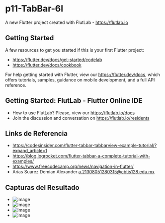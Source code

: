 # p11-TabBar-6I

A new Flutter project created with FlutLab - https://flutlab.io

## Getting Started

A few resources to get you started if this is your first Flutter project:

- https://flutter.dev/docs/get-started/codelab
- https://flutter.dev/docs/cookbook

For help getting started with Flutter, view our
https://flutter.dev/docs, which offers tutorials,
samples, guidance on mobile development, and a full API reference.

## Getting Started: FlutLab - Flutter Online IDE

- How to use FlutLab? Please, view our https://flutlab.io/docs
- Join the discussion and conversation on https://flutlab.io/residents
## Links de Referencia 
- https://codesinsider.com/flutter-tabbar-tabbarview-example-tutorial/?expand_article=1
- https://blog.logrocket.com/flutter-tabbar-a-complete-tutorial-with-examples/
- https://www.freecodecamp.org/news/navigation-in-flutter/
- Arias Suarez Demian Alexander a.21308051280315@cbtis128.edu.mx
## Capturas del Resultado
- ![image](https://github.com/AriasSuarezDemianAlexander/p11-TabBar/assets/143743142/e0410767-68c7-483a-a451-9ea724d3a884)
- ![image](https://github.com/AriasSuarezDemianAlexander/p11-TabBar/assets/143743142/a3356d76-2e02-4acc-9a0a-7d47aad7556c)
- ![image](https://github.com/AriasSuarezDemianAlexander/p11-TabBar/assets/143743142/d7150a27-ce65-441c-a817-070e4d2ca36a)
- ![image](https://github.com/AriasSuarezDemianAlexander/p11-TabBar/assets/143743142/5418179c-79f9-4626-8d7f-159ba014f60b)



